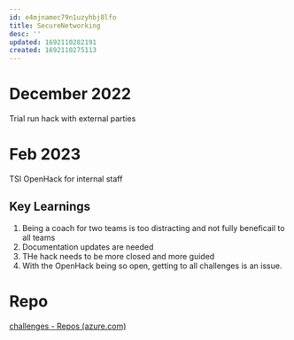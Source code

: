 ```yaml
---
id: e4mjnamec79n1uzyhbj8lfo
title: SecureNetworking
desc: ''
updated: 1692110282191
created: 1692110275113
---
```


# December 2022
Trial run hack with external parties

# Feb 2023
TSI OpenHack for internal staff
## Key Learnings
1. Being a coach for two teams is too distracting and not fully beneficail to all teams
2. Documentation updates are needed
3. THe hack needs to be more closed and more guided
4. With the OpenHack being so open, getting to all challenges is an issue.

# Repo
[challenges - Repos (azure.com)](https://dev.azure.com/worldwidelearning/OpenHack/_git/Secure-Networking?path=/challenges&version=GBmain)
